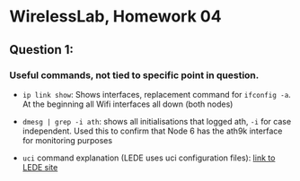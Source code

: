 # WirelessLab, Homework 04

## Question 1:

### Useful commands, not tied to specific point in question.

* `ip link show`: Shows interfaces, replacement command for `ifconfig -a`. 
At the beginning all Wifi interfaces all down (both nodes)

* `dmesg | grep -i ath`: shows all initialisations that logged ath, `-i` for case independent.
Used this to confirm that Node 6 has the ath9k interface for monitoring purposes

* `uci` command explanation (LEDE uses uci configuration files):  [link to LEDE site](https://wiki.lede-project.org/docs/user-guide/introduction_to_lede_configuration)
